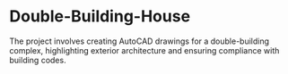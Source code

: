# Double-Building-House
The project involves creating AutoCAD drawings for a double-building complex, highlighting exterior architecture and ensuring compliance with building codes.
